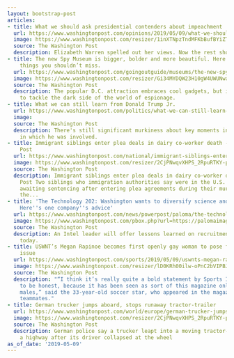 ```yaml
---
layout: bootstrap-post
articles:
- title: What we should ask presidential contenders about impeachment
  url: https://www.washingtonpost.com/opinions/2019/05/09/what-we-should-ask-presidential-contenders-about-impeachment/
  image: https://www.washingtonpost.com/resizer/1inXTNpzTndMFKbBufBYiZT7cpk=/1484x0/arc-anglerfish-washpost-prod-washpost.s3.amazonaws.com/public/3CWIE2TRRMI6TEZRGC6FQNXURY.jpg
  source: The Washington Post
  description: Elizabeth Warren spelled out her views. Now the rest should, too.
- title: The new Spy Museum is bigger, bolder and more beautiful. Here are the 10
    things you shouldn’t miss.
  url: https://www.washingtonpost.com/goingoutguide/museums/the-new-spy-museum-is-bigger-bolder-and-more-beautiful-here-are-the-10-things-you-shouldnt-miss/2019/05/08/1bfada0e-6853-11e9-82ba-fcfeff232e8f_story.html
  image: https://www.washingtonpost.com/resizer/Gi34MYDQW23H10gW4UWUNwaEZI8=/1484x0/arc-anglerfish-washpost-prod-washpost.s3.amazonaws.com/public/P7PBHBTNDEI6TO7HDR4Y7OAFGY.jpg
  source: The Washington Post
  description: The popular D.C. attraction embraces cool gadgets, but it isn’t afraid
    to tackle the dark side of the world of espionage.
- title: What we can still learn from Donald Trump Jr.
  url: https://www.washingtonpost.com/politics/what-we-can-still-learn-from-donald-trump-jr/2019/05/09/ff26c5dd-185e-4ee4-9c81-1a67913d4109_story.html
  image: 
  source: The Washington Post
  description: There's still significant murkiness about key moments in the campaign
    in which he was involved.
- title: Immigrant siblings enter plea deals in dairy co-worker death - Washington
    Post
  url: https://www.washingtonpost.com/national/immigrant-siblings-enter-plea-deals-in-dairy-co-worker-death/2019/05/09/8c2d6fec-725f-11e9-9331-30bc5836f48e_story.html
  image: https://www.washingtonpost.com/resizer/2CjPNwqvXHPS_2RpuRTKY-p3eVo=/1484x0/www.washingtonpost.com/pb/resources/img/twp-social-share.png
  source: The Washington Post
  description: Immigrant siblings enter plea deals in dairy co-worker death Washington
    Post Two siblings who immigration authorities say were in the U.S. illegally are
    awaiting sentencing after entering plea agreements during their murder trial in
    the...
- title: 'The Technology 202: Washington wants to diversify science and tech fields.
    Here''s one company''s advice'
  url: https://www.washingtonpost.com/news/powerpost/paloma/the-technology-202/2019/05/09/the-technology-202-washington-wants-to-diversify-science-and-tech-fields-here-s-one-company-s-advice/5cd33045a7a0a46cfe152c98/
  image: https://www.washingtonpost.com/pbox.php?url=https://palomaimages.washingtonpost.com/pr2/73246e5cf6b4440cc6475fd5ce026f29-1050-700-70-8-Barbara_Whye25_finalretouch_web_tstmp_1557401088.jpg&w=1484&op=resize&opt=1&filter=antialias&t=20170517
  source: The Washington Post
  description: An Intel leader will offer lessons learned on recruitment and retention
    today.
- title: USWNT’s Megan Rapinoe becomes first openly gay woman to pose for SI swimsuit
    issue
  url: https://www.washingtonpost.com/sports/2019/05/09/uswnts-megan-rapinoe-becomes-first-openly-gay-woman-pose-si-swimsuit-issue/
  image: https://www.washingtonpost.com/resizer/lD0KRh00ilw-oPnC2bVIPBJnZQ4=/1484x0/arc-anglerfish-washpost-prod-washpost.s3.amazonaws.com/public/X3MJCNYJ2JA7HFSHX3QJIBI62A.jpg
  source: The Washington Post
  description: "“I think it’s really quite a bold statement by Sports Illustrated,
    to be honest, because it has been seen as sort of this magazine only for heterosexual
    males,” said the 33-year-old soccer star, who appeared in the magazine with three
    teammates."
- title: German trucker jumps aboard, stops runaway tractor-trailer
  url: https://www.washingtonpost.com/world/europe/german-trucker-jumps-aboard-stops-runaway-tractor-trailer/2019/05/09/35e43984-725c-11e9-9331-30bc5836f48e_story.html
  image: https://www.washingtonpost.com/resizer/2CjPNwqvXHPS_2RpuRTKY-p3eVo=/1484x0/www.washingtonpost.com/pb/resources/img/twp-social-share.png
  source: The Washington Post
  description: German police say a trucker leapt into a moving tractor-trailer on
    a highway after its driver collapsed at the wheel
as_of_date: '2019-05-09'
---
```


